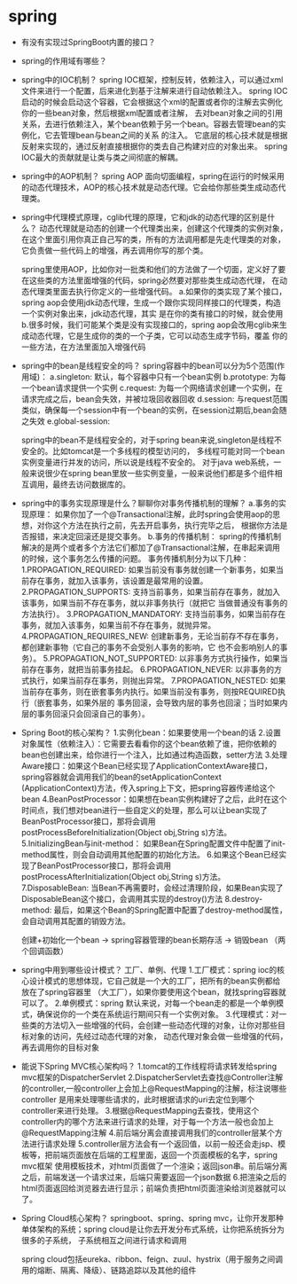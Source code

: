 # spring
- 有没有实现过SpringBoot内置的接口？

- spring的作用域有哪些？

- spring中的IOC机制？
  spring IOC框架，控制反转，依赖注入，可以通过xml文件来进行一个配置，后来进化到基于注解来进行自动依赖注入。
  spring IOC启动的时候会启动这个容器，它会根据这个xml的配置或者你的注解去实例化你的一些bean对象，然后根据xml配置或者注解，
  去对bean对象之间的引用关系，去进行依赖注入，某个bean依赖于另一个bean。容器去管理bean的实例化，它去管理bean与bean之间的关系
  的注入。
  它底层的核心技术就是根据反射来实现的，通过反射直接根据你的类去自己构建对应的对象出来。
  spring IOC最大的贡献就是让类与类之间彻底的解耦。

- spring中的AOP机制？
  spring AOP 面向切面编程，spring在运行的时候采用的动态代理技术，AOP的核心技术就是动态代理。它会给你那些类生成动态代理类。

- spring中代理模式原理，cglib代理的原理，它和jdk的动态代理的区别是什么？
  动态代理就是动态的创建一个代理类出来，创建这个代理类的实例对象，在这个里面引用你真正自己写的类，所有的方法调用都是先走代理类的对象，
  它负责做一些代码上的增强，再去调用你写的那个类。

  spring里使用AOP，比如你对一批类和他们的方法做了一个切面，定义好了要在这些类的方法里面增强的代码，spring必然要对那些类生成动态代理，
  在动态代理类里面去执行你定义的一些增强代码。
  a.如果你的类实现了某个接口，spring aop会使用jdk动态代理，生成一个跟你实现同样接口的代理类，构造一个实例对象出来，jdk动态代理，其实
    是在你的类有接口的时候，就会使用
  b.很多时候，我们可能某个类是没有实现接口的，spring aop会改用cglib来生成动态代理，它是生成你的类的一个子类，它可以动态生成字节码，覆盖
    你的一些方法，在方法里面加入增强代码

- spring中的bean是线程安全的吗？
  spring容器中的bean可以分为5个范围(作用域)：
  a.singleton: 默认，每个容器中只有一个bean实例
  b.prototype: 为每一个bean请求提供一个实例
  c.request: 为每一个网络请求创建一个实例，在请求完成之后，bean会失效，并被垃圾回收器回收
  d.session: 与request范围类似，确保每一个session中有一个bean的实例，在session过期后,bean会随之失效
  e.global-session:

  spring中的bean不是线程安全的，对于spring bean来说,singleton是线程不安全的。比如tomcat是一个多线程的模型访问的，
  多线程可能对同一个bean实例变量进行并发的访问，所以说是线程不安全的。
  对于java web系统，一般来说很少在spring bean里放一些实例变量，一般来说他们都是多个组件相互调用，最终去访问数据库的。

- spring中的事务实现原理是什么？聊聊你对事务传播机制的理解？
  a.事务的实现原理：
    如果你加了一个@Transactional注解，此时spring会使用aop的思想，对你这个方法在执行之前，先去开启事务，执行完毕之后，
    根据你方法是否报错，来决定回滚还是提交事务。
  b.事务的传播机制：
    spring的传播机制解决的是两个或者多个方法它们都加了@Transactional注解，在串起来调用的时候，这个事务怎么传播的问题。
    事务传播机制分为以下几种：
    1.PROPAGATION_REQUIRED: 如果当前没有事务就创建一个新事务，如果当前存在事务，就加入该事务，该设置是最常用的设置。
    2.PROPAGATION_SUPPORTS: 支持当前事务，如果当前存在事务，就加入该事务，如果当前不存在事务，就以非事务执行（就把它
      当做普通没有事务的方法执行）。
    3.PROPAGATION_MANDATORY: 支持当前事务，如果当前存在事务，就加入该事务，如果当前不存在事务，就抛异常。
    4.PROPAGATION_REQUIRES_NEW: 创建新事务，无论当前存不存在事务，都创建新事物（它自己的事务不会受别人事务的影响，它
      也不会影响别人的事务）。
    5.PROPAGATION_NOT_SUPPORTED: 以非事务方式执行操作，如果当前存在事务，就把当前事务挂起。
    6.PROPAGATION_NEVER: 以非事务的方式执行，如果当前存在事务，则抛出异常。
    7.PROPAGATION_NESTED: 如果当前存在事务，则在嵌套事务内执行。如果当前没有事务，则按REQUIRED执行（嵌套事务，如果外层的
      事务回滚，会导致内层的事务也回滚；当时如果内层的事务回滚只会回滚自己的事务）。

- Spring Boot的核心架构？
   1.实例化bean：如果要使用一个bean的话
   2.设置对象属性（依赖注入）：它需要去看看你的这个bean依赖了谁，把你依赖的bean也创建出来，给你进行一个注入，比如通过构造函数，setter方法
   3.处理Aware接口：如果这个Bean已经实现了ApplicationContextAware接口，spring容器就会调用我们的bean的setApplicationContext
     (ApplicationContext)方法，传入spring上下文，把spring容器传递给这个bean
   4.BeanPostProcessor：如果想在bean实例构建好了之后，此时在这个时间点，我们想对bean进行一些自定义的处理，那么可以让bean实现了
     BeanPostProcessor接口，那将会调用postProcessBeforeInitialization(Object obj,String s)方法。
   5.InitializingBean与init-method：
     如果Bean在Spring配置文件中配置了init-method属性，则会自动调用其他配置的初始化方法。
   6.如果这个Bean已经实现了BeanPostProcessor接口，那将会调用postProcessAfterInitialization(Object obj,String s)方法。
   7.DisposableBean:
     当Bean不再需要时，会经过清理阶段，如果Bean实现了DisposableBean这个接口，会调用其实现的destroy()方法
   8.destroy-method:
     最后，如果这个Bean的Spring配置中配置了destroy-method属性，会自动调用其配置的销毁方法。

     创建+初始化一个bean -> spring容器管理的bean长期存活  ->  销毁bean （两个回调函数）

- spring中用到哪些设计模式？
    工厂、单例、代理
  1.工厂模式：spring ioc的核心设计模式的思想体现，它自己就是一个大的工厂，把所有的bean实例都给放在了spring容器里
    （大工厂），如果你要使用这个bean，就找spring容器就可以了。
  2.单例模式：spring 默认来说，对每一个bean走的都是一个单例模式，确保说你的一个类在系统运行期间只有一个实例对象。
  3.代理模式：对一些类的方法切入一些增强的代码，会创建一些动态代理的对象，让你对那些目标对象的访问，先经过动态代理的对象，
    动态代理对象会做一些增强的代码，再去调用你的目标对象

- 能说下Spring MVC核心架构吗？
  1.tomcat的工作线程将请求转发给spring mvc框架的DispatcherServlet
  2.DispatcherServlet去查找@Controller注解的controller,一般controller上会加上@RequestMapping的注解，标注说哪些controller
    是用来处理哪些请求的，此时根据请求的uri去定位到哪个controller来进行处理。
  3.根据@RequestMapping去查找，使用这个controller内的哪个方法来进行请求的处理，对于每一个方法一般也会加上@RequestMapping注解
  4.前后端分离会直接调用我们的controller层某个方法进行请求处理
  5.controller层方法会有一个返回值，以前一般还会走jsp、模板等，把前端页面放在后端的工程里面，返回一个页面模板的名字，spring mvc框架
    使用模板技术，对html页面做了一个渲染；返回json串。前后端分离之后，前端发送一个请求过来，后端只需要返回一个json数据
  6.把渲染之后的html页面返回给浏览器去进行显示；前端负责把html页面渲染给浏览器就可以了。

- Spring Cloud核心架构？
  springboot、spring、spring mvc，让你开发那种单体架构的系统；spring cloud是让你去开发分布式系统，让你把系统拆分为很多的子系统，
  子系统相互之间进行请求和调用

  spring cloud包括eureka、ribbon、feign、zuul、hystrix（用于服务之间调用的熔断、隔离、降级）、链路追踪以及其他的组件











